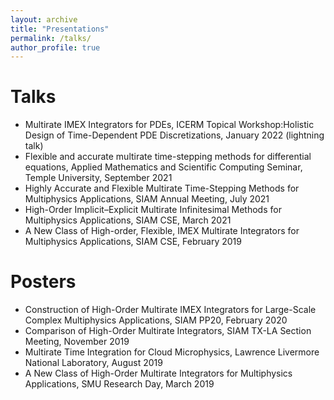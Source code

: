```yaml
---
layout: archive
title: "Presentations"
permalink: /talks/
author_profile: true
---
```

Talks
======
* Multirate IMEX Integrators for PDEs, ICERM Topical Workshop:Holistic Design of Time-Dependent
PDE Discretizations, January 2022 (lightning talk)
* Flexible and accurate multirate time-stepping methods for differential equations, Applied Mathematics and Scientific Computing Seminar, Temple University, September 2021
* Highly Accurate and Flexible Multirate Time-Stepping Methods for Multiphysics Applications, SIAM
Annual Meeting, July 2021
* High-Order Implicit–Explicit Multirate Infinitesimal Methods for Multiphysics Applications, SIAM
CSE, March 2021
* A New Class of High-order, Flexible, IMEX Multirate Integrators for Multiphysics Applications, SIAM CSE, February 2019

Posters
======
* Construction of High-Order Multirate IMEX Integrators for Large-Scale Complex Multiphysics Applications, SIAM PP20, February 2020
* Comparison of High-Order Multirate Integrators, SIAM TX-LA Section Meeting, November 2019
* Multirate Time Integration for Cloud Microphysics, Lawrence Livermore National Laboratory, August
2019
* A New Class of High-Order Multirate Integrators for Multiphysics Applications, SMU Research Day,
March 2019
